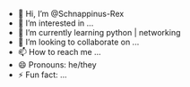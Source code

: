- 👋 Hi, I’m @Schnappinus-Rex
- 👀 I’m interested in ...
- 🌱 I’m currently learning python | networking
- 💞️ I’m looking to collaborate on ...
- 📫 How to reach me ...
- 😄 Pronouns: he/they
- ⚡ Fun fact: ...

<!---
Schnappinus-Rex/Schnappinus-Rex is a ✨ special ✨ repository because its `README.md` (this file) appears on your GitHub profile.
You can click the Preview link to take a look at your changes.
--->
